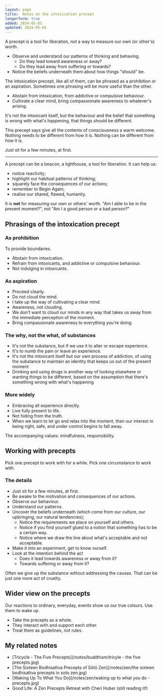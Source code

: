 ```yaml
---
layout: page
title:  Notes on the intoxication precept
longerform: true
added: 2024-05-03
updated: 2024-05-04
---
```


A precept is a tool for liberation, not a way to measure our own (or other's) worth.

- Observe and understand our patterns of thinking and behaving.
    - Do they lead toward awareness or away?
    - Do they lead away from suffering or towards?
- Notice the beliefs underneath them about how things "should" be.

The intoxication precept, like all of them, can be phrased as a prohibition or an aspiration. Sometimes one phrasing will be more useful than the other. 

- Abstain from intoxication, from addictive or compulsive behaviour.
- Cultivate a clear mind, bring compassionate awareness to whatever's arising.

It's not the intoxicant itself, but the behaviour and the belief that something is wrong with what's happening, that things should be different.

This precept says give all the contents of consciousness a warm welcome. Nothing needs to be different from how it is. Nothing can be different from how it is.

Just sit for a few minutes, at first.

---

A precept can be a beacon, a lighthouse, a tool for liberation. It can help us:
- notice reactivity;
- highlight our habitual patterns of thinking;
- squarely face the consequences of our actions;
- remember to Begin Again;
- realise our shared, flawed, humanity.

It is **not** for measuring our own or others' worth. "Am I able to be in the present moment?", not "Am I a good person or a bad person?"

## Phrasings of the intoxication precept

### As prohibition

To provide boundaries.

- Abstain from intoxication.
- Refrain from intoxicants, and addictive or compulsive behaviour.
- Not indulging in intoxicants.

### As aspiration

- Proceed clearly.
- Do not cloud the mind.
- I take up the way of cultivating a clear mind.
- Awareness, not clouding.
- We don't want to cloud our minds in any way that takes us away from the immediate perception of the moment.
- Bring compassionate awareness to everything you're doing.

### The why, not the what, of substances

- It's not the substance, but if we use it to alter or escape experience. 
- It's to numb the pain or leave an experience.
- It's not the intoxicant itself but our own process of addiction, of using the substance to maintain an identity that keeps us out of the present moment
- Drinking and using drugs is another way of looking elsewhere or wanting things to be different, based on the assumption that there's something wrong with what's happening

### More widely

- Embracing all experience directly.
- Live fully present to life.
- Not hiding from the truth.
- When we learn to let go and relax into the moment, then our interest in being right, safe, and under control begins to fall away.

The accompanying values: mindfulness, responsibility.

## Working with precepts

Pick one precept to work with for a while. Pick one circumstance to work with.

### The details

- Just sit for a few minutes, at first.
- Be awake to the motivation and consequences of our actions.
- Observe our behaviour.
- Understand our patterns.
- Uncover the beliefs underneath (which come from our culture, our upbringing, our natural tendencies);
    - Notice the requirements we place on yourself and others.
    - Notice if you find yourself glued to a notion that something has to be a certain way.
    - Notice where we draw the line about what's acceptable and not acceptable.
- Make it into an experiment, get to know ourself.
- Look at the intention behind the act
    - Does it lead towards awareness or away from it?
    - Towards suffering or away from it?

Often we give up the substance without addressing the causes. That can be just one more act of cruelty.

## Wider view on the precepts

Our reactions to ordinary, everyday, events show us our true colours. Use them to wake up.

- Take the precepts as a whole.
- They interact with and support each other.
- Treat them as guidelines, not rules.

## My related notes

- [Tricycle - The Five Precepts](/notes/buddhism/tricyle - the five precepts.jpg)
- [The Sixteen Bodhisattva Precepts of Sōtō Zen](/notes/zen/the sixteen bodhisattva precepts in soto zen.jpg)
- [Waking Up To What You Do](/notes/zen/waking up to what you do - precepts.jpg)
- Good Life: A Zen Precepts Retreat with Cheri Huber (still reading it!)
